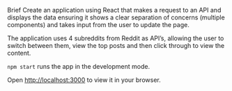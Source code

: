 Brief
Create an application using React that makes a request to an API and displays the data ensuring it shows  a clear separation of concerns (multiple components) and takes input from the user to update the page. 

The application uses 4 subreddits from Reddit as API’s, allowing the user to switch between them, view the top posts and then click through to view the content.

`npm start` runs the app in the development mode.

Open [http://localhost:3000](http://localhost:3000) to view it in your browser.
